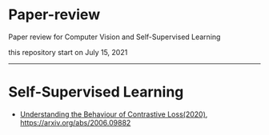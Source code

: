 # Paper-review
Paper review for Computer Vision and Self-Supervised Learning

this repository start on July 15, 2021

---

# Self-Supervised Learning

- [Understanding the Behaviour of Contrastive Loss(2020)](https://deep-learning-study.tistory.com/753), https://arxiv.org/abs/2006.09882

